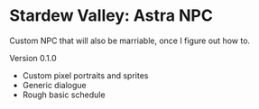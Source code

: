# Stardew Valley: Astra NPC
Custom NPC that will also be marriable, once I figure out how to.

Version 0.1.0
- Custom pixel portraits and sprites
- Generic dialogue
- Rough basic schedule
